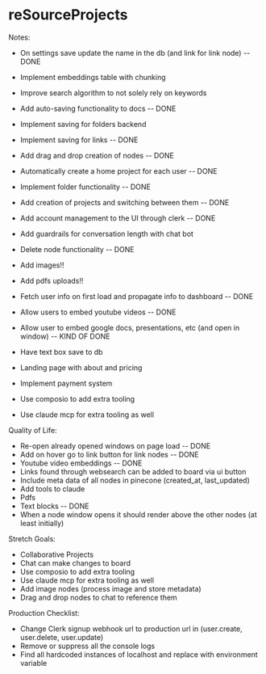 # reSourceProjects

Notes:
* On settings save update the name in the db (and link for link node) -- DONE
* Implement embeddings table with chunking
* Improve search algorithm to not solely rely on keywords
* Add auto-saving functionality to docs -- DONE
* Implement saving for folders backend
* Implement saving for links -- DONE
* Add drag and drop creation of nodes -- DONE
* Automatically create a home project for each user -- DONE
* Implement folder functionality -- DONE
* Add creation of projects and switching between them -- DONE
* Add account management to the UI through clerk -- DONE
* Add guardrails for conversation length with chat bot
* Delete node functionality -- DONE
* Add images!!
* Add pdfs uploads!!
* Fetch user info on first load and propagate info to dashboard -- DONE
* Allow users to embed youtube videos -- DONE
* Allow user to embed google docs, presentations, etc (and open in window) -- KIND OF DONE
* Have text box save to db

* Landing page with about and pricing
* Implement payment system
* Use composio to add extra tooling
* Use claude mcp for extra tooling as well

Quality of Life:
* Re-open already opened windows on page load -- DONE
* Add on hover go to link button for link nodes -- DONE
* Youtube video embeddings -- DONE
* Links found through websearch can be added to board via ui button
* Include meta data of all nodes in pinecone (created_at, last_updated)
* Add tools to claude
* Pdfs 
* Text blocks -- DONE
* When a node window opens it should render above the other nodes (at least initially)

Stretch Goals:
* Collaborative Projects
* Chat can make changes to board
* Use composio to add extra tooling
* Use claude mcp for extra tooling as well
* Add image nodes (process image and store metadata)
* Drag and drop nodes to chat to reference them


Production Checklist:
- Change Clerk signup webhook url to production url in (user.create, user.delete, user.update)
- Remove or suppress all the console logs
- Find all hardcoded instances of localhost and replace with environment variable